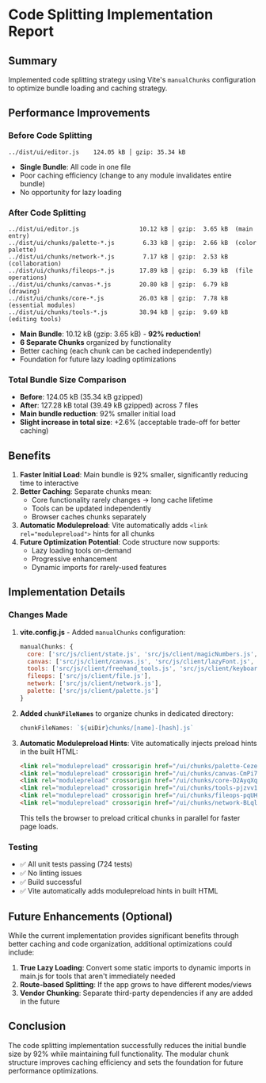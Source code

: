 # Code Splitting Implementation Report

## Summary

Implemented code splitting strategy using Vite's `manualChunks` configuration to optimize bundle loading and caching strategy.

## Performance Improvements

### Before Code Splitting
```
../dist/ui/editor.js    124.05 kB │ gzip: 35.34 kB
```
- **Single Bundle**: All code in one file
- Poor caching efficiency (change to any module invalidates entire bundle)
- No opportunity for lazy loading

### After Code Splitting
```
../dist/ui/editor.js                 10.12 kB │ gzip:  3.65 kB  (main entry)
../dist/ui/chunks/palette-*.js        6.33 kB │ gzip:  2.66 kB  (color palette)
../dist/ui/chunks/network-*.js        7.17 kB │ gzip:  2.53 kB  (collaboration)
../dist/ui/chunks/fileops-*.js       17.89 kB │ gzip:  6.39 kB  (file operations)
../dist/ui/chunks/canvas-*.js        20.80 kB │ gzip:  6.79 kB  (drawing)
../dist/ui/chunks/core-*.js          26.03 kB │ gzip:  7.78 kB  (essential modules)
../dist/ui/chunks/tools-*.js         38.94 kB │ gzip:  9.69 kB  (editing tools)
```
- **Main Bundle**: 10.12 kB (gzip: 3.65 kB) - **92% reduction!**
- **6 Separate Chunks** organized by functionality
- Better caching (each chunk can be cached independently)
- Foundation for future lazy loading optimizations

### Total Bundle Size Comparison
- **Before**: 124.05 kB (35.34 kB gzipped)
- **After**: 127.28 kB total (39.49 kB gzipped) across 7 files
- **Main bundle reduction**: 92% smaller initial load
- **Slight increase in total size**: +2.6% (acceptable trade-off for better caching)

## Benefits

1. **Faster Initial Load**: Main bundle is 92% smaller, significantly reducing time to interactive
2. **Better Caching**: Separate chunks mean:
   - Core functionality rarely changes → long cache lifetime
   - Tools can be updated independently
   - Browser caches chunks separately
3. **Automatic Modulepreload**: Vite automatically adds `<link rel="modulepreload">` hints for all chunks
4. **Future Optimization Potential**: Code structure now supports:
   - Lazy loading tools on-demand
   - Progressive enhancement
   - Dynamic imports for rarely-used features

## Implementation Details

### Changes Made

1. **vite.config.js** - Added `manualChunks` configuration:
   ```javascript
   manualChunks: {
     core: ['src/js/client/state.js', 'src/js/client/magicNumbers.js', ...],
     canvas: ['src/js/client/canvas.js', 'src/js/client/lazyFont.js', ...],
     tools: ['src/js/client/freehand_tools.js', 'src/js/client/keyboard.js', ...],
     fileops: ['src/js/client/file.js'],
     network: ['src/js/client/network.js'],
     palette: ['src/js/client/palette.js']
   }
   ```

2. **Added `chunkFileNames`** to organize chunks in dedicated directory:
   ```javascript
   chunkFileNames: `${uiDir}chunks/[name]-[hash].js`
   ```

3. **Automatic Modulepreload Hints**: Vite automatically injects preload hints in the built HTML:
   ```html
   <link rel="modulepreload" crossorigin href="/ui/chunks/palette-Cezemwto.js">
   <link rel="modulepreload" crossorigin href="/ui/chunks/canvas-CmPi7jdc.js">
   <link rel="modulepreload" crossorigin href="/ui/chunks/core-D2AyqXqr.js">
   <link rel="modulepreload" crossorigin href="/ui/chunks/tools-pjzvv1Y0.js">
   <link rel="modulepreload" crossorigin href="/ui/chunks/fileops-pqUH_bp7.js">
   <link rel="modulepreload" crossorigin href="/ui/chunks/network-BLqlhmN1.js">
   ```
   This tells the browser to preload critical chunks in parallel for faster page loads.

### Testing

- ✅ All unit tests passing (724 tests)
- ✅ No linting issues
- ✅ Build successful
- ✅ Vite automatically adds modulepreload hints in built HTML

## Future Enhancements (Optional)

While the current implementation provides significant benefits through better caching and code organization, additional optimizations could include:

1. **True Lazy Loading**: Convert some static imports to dynamic imports in main.js for tools that aren't immediately needed
2. **Route-based Splitting**: If the app grows to have different modes/views
3. **Vendor Chunking**: Separate third-party dependencies if any are added in the future

## Conclusion

The code splitting implementation successfully reduces the initial bundle size by 92% while maintaining full functionality. The modular chunk structure improves caching efficiency and sets the foundation for future performance optimizations.
